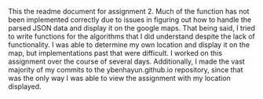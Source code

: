 This the readme document for assignment 2. Much of the function has not been implemented correctly due to issues in figuring out how to handle the parsed JSON data and display it on the google maps. That being said, I tried to write functions for the algorithms that I did understand despite the lack of functionality. I was able to determine my own location and display it on the map, but implementations past that were difficult. I worked on this assignment over the course of several days. Additionally, I made the vast majority of my commits to the ybenhayun.github.io repository, since that was the only way I was able to view the assignment with my location displayed. 